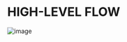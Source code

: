 # HIGH-LEVEL FLOW
![image](https://github.com/user-attachments/assets/0329bd1c-b975-445f-8abe-6756a287656f)

